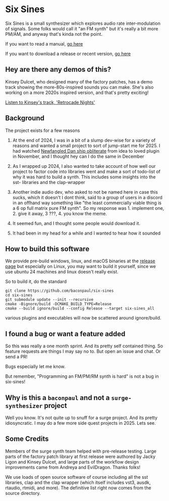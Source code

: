 # Six Sines

Six Sines is a small synthesizer which explores audio rate inter-modulation of signals.
Some folks would call it "an FM synth" but it's really a bit more PM/AM, and anyway that's
kinda not the point.

If you want to read a manual, [go here](doc/manual.md)

If you want to download a release or recent version, [go here](https://github.com/baconpaul/six-sines/releases)

## Hey are there any demos of this?

Kinsey Dulcet, who designed many of the factory patches, has a demo
track showing the more-80s-inspired sounds you can make. She's also
working on a more 2020s inspired version, and that's pretty exciting!

[Listen to Kinsey's track, 'Retrocade Nights'](https://soundcloud.com/kinseydulcet/retrocade-nights-six-sines-demo)

## Background

The project exists for a few reasons

1. At the end of 2024, I was in a bit of a slump dev-wise for a variety of reasons and wanted a 
   small project to sort of jump-start me for 2025. I had watched [Newfangled Dan ship obliterate](https://www.newfangledaudio.com/obliterate) from idea to loved plugin in November, and I thought hey can I do the same in December
2. As I wrapped up 2024, I also wanted to take account of how well our project to factor code into libraries
went and make a sort of todo-list of why it was hard to build a synth. This includes some 
insights into the sst- libraries and the clap-wrapper
2. Another indie audio dev, who asked to not be named here in case this sucks, which it doesn't I dont think,
said to a group of users in a discord in an offhand way something like "the least commercially viable thing is
a 6 op full matrix pure FM synth". So my response was 1. implement one, 2. give it away, 3 ???, 4. you know the meme.

4. It seemed fun, and I thought some people would download it.
5. It had been in my head for a while and I wanted to hear how it sounded

## How to build this software

We provide pre-build windows, linux, and macOS binaries at the [release page](https://github.com/baconpaul/six-sines/releases) but especially on 
Linux, you may want to build it yourself, since we use ubuntu 24 machines and linux doesn't really exist.

So to build it, do the standard

```aiignore
git clone https://github.com/baconpaul/six-sines
cd six-sines
git submodule update --init --recursive
cmake -Bignore/build -DCMAKE_BUILD_TYPE=Release
cmake --build ignore/build --config Release --target six-sines_all
```

various plugins and executables will now be scattered around ignore/build.

## I found a bug or want a feature added

So this was really a one month sprint. And its pretty self contained thing. So feature requests
are things I may say no to. But open an issue and chat. Or send a PR!

Bugs especially let me know.

But remember, "Programming an FM/PM/RM synth is hard" is not a bug in six-sines!

## Why is this a `baconpaul` and not a `surge-synthesizer` project

Well you know. It's not quite up to snuff for a surge project. And its pretty idiosyncratic.
I may do a few more side quest projects in 2025. Lets see.

## Some Credits

Members of the surge synth team helped with pre-release
testing. Large parts of the factory patch library
at first release were authored by Jacky Ligon and Kinsey
Dulcet, and large parts of the workflow design
improvements came from Andreya and EvilDragon. 
Thanks folks!

We use loads of open source software of course
including all the sst libraries, clap and
the clap wrapper (which itself includes 
vst3, ausdk, rtaudio, rtmidi, and more).
The definitive list right now comes from 
the source directory.
